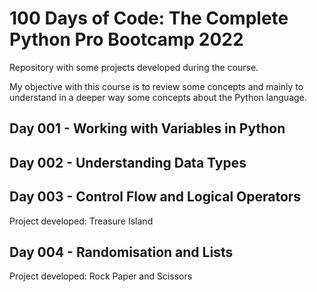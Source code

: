# 100 Days of Code: The Complete Python Pro Bootcamp 2022

Repository with some projects developed during the course.

My objective with this course is to review some concepts and mainly to understand in a deeper way some concepts about the Python language.

## Day 001 - Working with Variables in Python

## Day 002 - Understanding Data Types

## Day 003 - Control Flow and Logical Operators

Project developed: Treasure Island

## Day 004 - Randomisation and Lists

Project developed: Rock Paper and Scissors